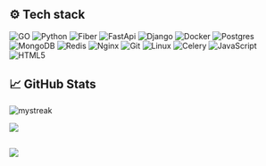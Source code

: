 ## ⚙️ Tech stack

![GO](https://img.shields.io/badge/go-%2300ADD8.svg?style=for-the-badge&logo=go&logoColor=white) ![Python](https://img.shields.io/badge/python-%2314354C.svg?style=for-the-badge&logo=python&logoColor=white) ![Fiber](https://img.shields.io/badge/fiber-%2300A7D7.svg?style=for-the-badge&logo=fiber&logoColor=white) ![FastApi](https://img.shields.io/badge/fastapi-%23008FFB.svg?style=for-the-badge&logo=fastapi&logoColor=white) ![Django](https://img.shields.io/badge/django-%23092E55.svg?style=for-the-badge&logo=django&logoColor=white) ![Docker](https://img.shields.io/badge/docker-%230db7ed.svg?style=for-the-badge&logo=docker&logoColor=white) ![Postgres](https://img.shields.io/badge/postgres-%23316192.svg?style=for-the-badge&logo=postgresql&logoColor=white) ![MongoDB](https://img.shields.io/badge/mongodb-%2347A248.svg?style=for-the-badge&logo=mongodb&logoColor=white) ![Redis](https://img.shields.io/badge/redis-%23DC382D.svg?style=for-the-badge&logo=redis&logoColor=white) ![Nginx](https://img.shields.io/badge/nginx-%23009639.svg?style=for-the-badge&logo=nginx&logoColor=white) ![Git](https://img.shields.io/badge/git-%23F05032.svg?style=for-the-badge&logo=git&logoColor=white) ![Linux](https://img.shields.io/badge/linux-%23FCC624.svg?style=for-the-badge&logo=linux&logoColor=white) ![Celery](https://img.shields.io/badge/celery-%234183C4.svg?style=for-the-badge&logo=celery&logoColor=white) ![JavaScript](https://img.shields.io/badge/javascript-%23323330.svg?style=for-the-badge&logo=javascript&logoColor=F7DF1E) ![HTML5](https://img.shields.io/badge/html5-%23E34F26.svg?style=for-the-badge&logo=html5&logoColor=white)

## 📈 GitHub Stats

<img src="https://github-readme-streak-stats.herokuapp.com/?user=galvains&theme=tokyonight" alt="mystreak"/> 

[![](https://leetcard.jacoblin.cool/galvains?theme=nord)](https://leetcode.com/galvains)

##
[![](https://visitcount.itsvg.in/api?id=galvains&label=Profile%20Views&color=1&icon=1&pretty=true)](https://visitcount.itsvg.in)


